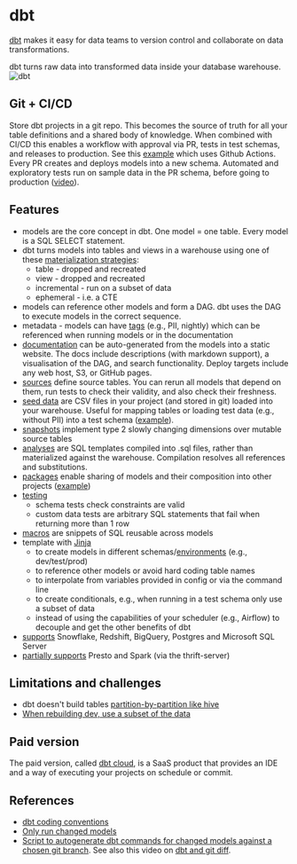 
# dbt
[dbt](http://getdbt.com/) makes it easy for data teams to version control and collaborate on data transformations.

dbt turns raw data into transformed data inside your database warehouse.
![dbt](https://d33wubrfki0l68.cloudfront.net/18774f02c29380c2ca7ed0a6fe06e55f275bf745/a5007/ui/img/svg/product.svg)

## Git + CI/CD 
Store dbt projects in a git repo. This becomes the source of truth for all your table definitions and a shared body of knowledge. When combined with CI/CD this enables a workflow with approval via PR, tests in test schemas, and releases to production. See this [example](https://github.com/randypitcherii/cloud_cost_monitoring) which uses Github Actions. Every PR creates and deploys models into a new schema. Automated and exploratory tests run on sample data in the PR schema, before going to production ([video](https://www.youtube.com/watch?v=snp2hxxWgqk)).

## Features
* models are the core concept in dbt. One model = one table. Every model is a SQL SELECT statement.
* dbt turns models into tables and views in a warehouse using one of these [materialization strategies](https://docs.getdbt.com/docs/building-a-dbt-project/building-models/materializations):
  * table - dropped and recreated
  * view - dropped and recreated
  * incremental - run on a subset of data
  * ephemeral - i.e. a CTE
* models can reference other models and form a DAG. dbt uses the DAG to execute models in the correct sequence.
* metadata - models can have [tags](https://docs.getdbt.com/docs/building-a-dbt-project/building-models/tags/) (e.g., PII, nightly) which can be referenced when running models or in the documentation 
* [documentation](https://blog.getdbt.com/using-dbt-docs/) can be auto-generated from the models into a static website. The docs include descriptions (with markdown support), a visualisation of the DAG, and search functionality. Deploy targets include any web host, S3, or GitHub pages.
* [sources](https://docs.getdbt.com/docs/building-a-dbt-project/using-sources) define source tables. You can rerun all models that depend on them, run tests to check their validity, and also check their freshness.
* [seed data](https://docs.getdbt.com/docs/building-a-dbt-project/seeds) are CSV files in your project (and stored in git) loaded into your warehouse. Useful for mapping tables or loading test data (e.g., without PII) into a test schema ([example](https://github.com/stkbailey/fivethirtyeight-dbt-data)).
* [snapshots](https://docs.getdbt.com/docs/building-a-dbt-project/snapshots) implement type 2 slowly changing dimensions over mutable source tables
* [analyses](https://docs.getdbt.com/docs/building-a-dbt-project/analyses) are SQL templates compiled into .sql files, rather than materialized against the warehouse. Compilation resolves all references and substitutions.
* [packages](https://docs.getdbt.com/docs/guides/building-packages) enable sharing of models and their composition into other projects ([example](https://github.com/stkbailey/fivethirtyeight-dbt-data))
* [testing](https://docs.getdbt.com/docs/building-a-dbt-project/testing-and-documentation/testing/)
  * schema tests check constraints are valid
  * custom data tests are arbitrary SQL statements that fail when returning more than 1 row
* [macros](https://docs.getdbt.com/docs/writing-code-in-dbt/macros) are snippets of SQL reusable across models
* template with [Jinja](https://docs.getdbt.com/docs/writing-code-in-dbt/getting-started-with-jinja)
  * to create models in different schemas/[environments](https://docs.getdbt.com/docs/guides/managing-environments) (e.g., dev/test/prod)
  * to reference other models or avoid hard coding table names
  * to interpolate from variables provided in config or via the command line
  * to create conditionals, e.g., when running in a test schema only use a subset of data   
  * instead of using the capabilities of your scheduler (e.g., Airflow) to decouple and get the other benefits of dbt
* [supports](https://docs.getdbt.com/docs/supported-databases) Snowflake, Redshift, BigQuery, Postgres and Microsoft SQL Server
* [partially supports](https://docs.getdbt.com/docs/supported-databases) Presto and Spark (via the thrift-server)

## Limitations and challenges
* dbt doesn't build tables [partition-by-partition like hive](https://discourse.getdbt.com/t/on-the-limits-of-incrementality/303/6)
* [When rebuilding dev, use a subset of the data](https://discourse.getdbt.com/t/how-we-treat-big-data-models-in-our-dbt-setup/704/2)


## Paid version
The paid version, called [dbt cloud](https://docs.getdbt.com/docs/dbt-cloud/cloud-overview/), is a SaaS product that provides an IDE and a way of executing your projects on schedule or commit.

## References
* [dbt coding conventions](https://github.com/fishtown-analytics/corp/blob/master/dbt_coding_conventions.md)
* [Only run changed models](https://discourse.getdbt.com/t/tips-and-tricks-about-working-with-dbt/287/2)
* [Script to autogenerate dbt commands for changed models against a chosen git branch](https://gist.github.com/jtalmi/c6265c8a17120cfb150c97512cb68aa6). See also this video on [dbt and git diff](https://www.youtube.com/watch?v=m-QlIVss0UA).